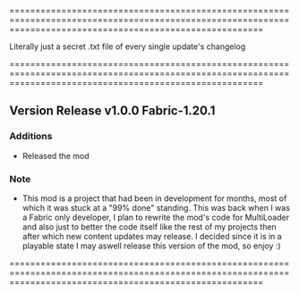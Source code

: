 =============================================================================================================================================================

Literally just a secret .txt file of every single update's changelog

=============================================================================================================================================================

## Version Release v1.0.0 Fabric-1.20.1

### Additions
- Released the mod

### Note
- This mod is a project that had been in development for months, most of which it was stuck at a "99% done" standing.
This was back when I was a Fabric only developer, I plan to rewrite the mod's code for MultiLoader and also just to better the code itself like the rest of my 
projects then after which new content updates may release. I decided since it is in a playable state I may aswell release this version of the mod, so enjoy :)

=============================================================================================================================================================